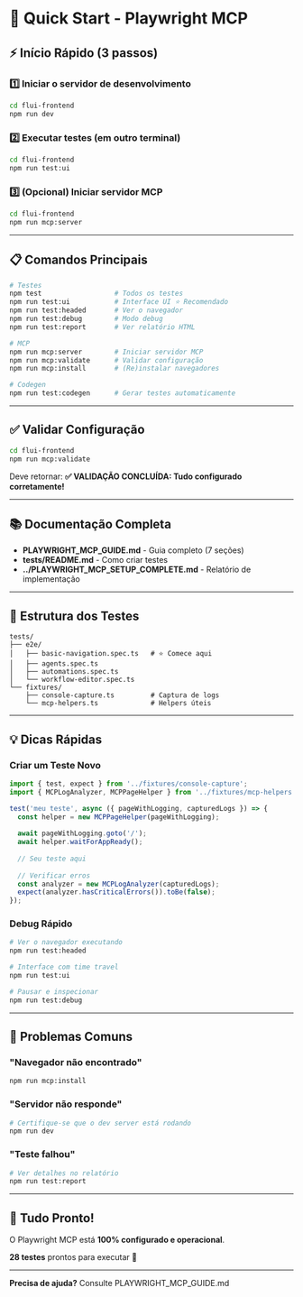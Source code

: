 # 🚀 Quick Start - Playwright MCP

## ⚡ Início Rápido (3 passos)

### 1️⃣ Iniciar o servidor de desenvolvimento
```bash
cd flui-frontend
npm run dev
```

### 2️⃣ Executar testes (em outro terminal)
```bash
cd flui-frontend
npm run test:ui
```

### 3️⃣ (Opcional) Iniciar servidor MCP
```bash
cd flui-frontend
npm run mcp:server
```

---

## 📋 Comandos Principais

```bash
# Testes
npm test                  # Todos os testes
npm run test:ui           # Interface UI ⭐ Recomendado
npm run test:headed       # Ver o navegador
npm run test:debug        # Modo debug
npm run test:report       # Ver relatório HTML

# MCP
npm run mcp:server        # Iniciar servidor MCP
npm run mcp:validate      # Validar configuração
npm run mcp:install       # (Re)instalar navegadores

# Codegen
npm run test:codegen      # Gerar testes automaticamente
```

---

## ✅ Validar Configuração

```bash
cd flui-frontend
npm run mcp:validate
```

Deve retornar: **✅ VALIDAÇÃO CONCLUÍDA: Tudo configurado corretamente!**

---

## 📚 Documentação Completa

- **PLAYWRIGHT_MCP_GUIDE.md** - Guia completo (7 seções)
- **tests/README.md** - Como criar testes
- **../PLAYWRIGHT_MCP_SETUP_COMPLETE.md** - Relatório de implementação

---

## 🎯 Estrutura dos Testes

```
tests/
├── e2e/
│   ├── basic-navigation.spec.ts   # ⭐ Comece aqui
│   ├── agents.spec.ts
│   ├── automations.spec.ts
│   └── workflow-editor.spec.ts
└── fixtures/
    ├── console-capture.ts         # Captura de logs
    └── mcp-helpers.ts             # Helpers úteis
```

---

## 💡 Dicas Rápidas

### Criar um Teste Novo

```typescript
import { test, expect } from '../fixtures/console-capture';
import { MCPLogAnalyzer, MCPPageHelper } from '../fixtures/mcp-helpers';

test('meu teste', async ({ pageWithLogging, capturedLogs }) => {
  const helper = new MCPPageHelper(pageWithLogging);
  
  await pageWithLogging.goto('/');
  await helper.waitForAppReady();
  
  // Seu teste aqui
  
  // Verificar erros
  const analyzer = new MCPLogAnalyzer(capturedLogs);
  expect(analyzer.hasCriticalErrors()).toBe(false);
});
```

### Debug Rápido

```bash
# Ver o navegador executando
npm run test:headed

# Interface com time travel
npm run test:ui

# Pausar e inspecionar
npm run test:debug
```

---

## 🐛 Problemas Comuns

### "Navegador não encontrado"
```bash
npm run mcp:install
```

### "Servidor não responde"
```bash
# Certifique-se que o dev server está rodando
npm run dev
```

### "Teste falhou"
```bash
# Ver detalhes no relatório
npm run test:report
```

---

## 🎉 Tudo Pronto!

O Playwright MCP está **100% configurado e operacional**.

**28 testes** prontos para executar 🚀

---

**Precisa de ajuda?** Consulte PLAYWRIGHT_MCP_GUIDE.md
